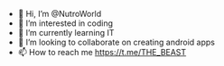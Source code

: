 - 👋 Hi, I’m @NutroWorld
- 👀 I’m interested in coding 
- 🌱 I’m currently learning IT
- 💞️ I’m looking to collaborate on creating android apps 
- 📫 How to reach me https://t.me/THE_BEAST

<!---
NutroWorld/NutroWorld is a ✨ special ✨ repository because its `README.md` (this file) appears on your GitHub profile.
You can click the Preview link to take a look at your changes.
--->
